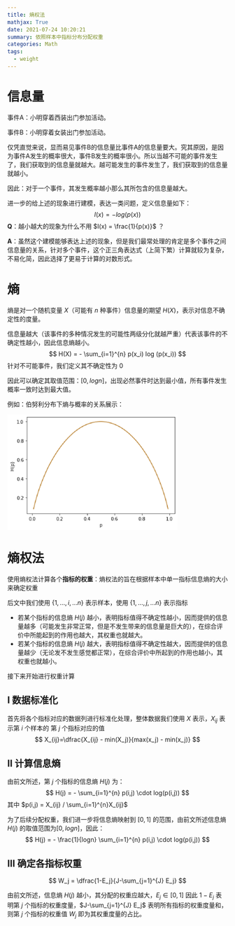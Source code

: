 ```yaml
---
title: 熵权法
mathjax: True
date: 2021-07-24 10:20:21
summary: 依照样本中指标分布分配权重
categories: Math
tags:
  - weight
---
```


# 信息量

事件A：小明穿着西装出门参加活动。

事件B：小明穿着女装出门参加活动。

仅凭直觉来说，显而易见事件B的信息量比事件A的信息量要大。究其原因，是因为事件A发生的概率很大，事件B发生的概率很小。所以当越不可能的事件发生了，我们获取到的信息量就越大。越可能发生的事件发生了，我们获取到的信息量就越小。

因此：对于一个事件，其发生概率越小那么其所包含的信息量越大。

进一步的给上述的现象进行建模，表达一类问题，定义信息量如下：
$$
I(x) = - log(p(x))
$$
**Q**：越小越大的现象为什么不用 $I(x) = \frac{1}{p(x)}$ ？

**A**：虽然这个建模能够表达上述的现象，但是我们最常处理的肯定是多个事件之间信息量的关系，针对多个事件，这个正三角表达式（上简下繁）计算就较为复杂，不易化简，因此选择了更易于计算的对数形式。

# 熵

熵是对一个随机变量 $X$（可能有 $n$ 种事件）信息量的期望 $H(X)$，表示对信息不确定性的度量。

信息量越大（该事件的多种情况发生的可能性两级分化就越严重）代表该事件的不确定性越小，因此信息熵越小。
$$
H(X) = - \sum_{i=1}^{n} p(x_i) log (p(x_i))
$$
针对不可能事件，我们定义其不确定性为 0

因此可以确定其取值范围：$[0, logn]$，出现必然事件时达到最小值，所有事件发生概率一致时达到最大值。

例如：伯努利分布下熵与概率的关系展示：

![image-20210722125918351](https://raw.githubusercontent.com/Coming98/pictures/main/image-20210722125918351.png)

# 熵权法

使用熵权法计算各个**指标的权重**：熵权法的旨在根据样本中单一指标信息熵的大小来确定权重

后文中我们使用 $\{1, \dots, i,\dots n\}$ 表示样本，使用 $\{1, \dots, j,\dots n\}$ 表示指标

* 若某个指标的信息熵 $H(j)$ 越小，表明指标值得不确定性越小，因而提供的信息量越多（可能发生非常正常，但是不发生带来的信息量是巨大的），在综合评价中所能起到的作用也越大，其权重也就越大。
* 若某个指标的信息熵 $H(j)$ 越大，表明指标值得不确定性越大，因而提供的信息量越少（无论发不发生感觉都正常），在综合评价中所起到的作用也越小，其权重也就越小。

接下来开始进行权重计算

## Ⅰ 数据标准化

首先将各个指标对应的数据列进行标准化处理，整体数据我们使用 $X$ 表示，$X_{ij}$ 表示第 $i$ 个样本的  第 $j$ 个指标对应的值
$$
X_{ij}=\dfrac{X_{ij} - min(X_j)}{max(x_j) - min(x_j)}
$$

## Ⅱ 计算信息熵

由前文所述，第 $j$ 个指标的信息熵 $H(j)$ 为：
$$
H(j) = - \sum_{i=1}^{n} p(i,j) \cdot log(p(i,j))
$$
其中 $p(i,j) = X_{ij} / \sum_{i=1}^{n}X_{ij}$

为了后续分配权重，我们进一步将信息熵映射到 $[0,1]$ 的范围，由前文所述信息熵 $H(j)$ 的取值范围为$[0, logn]$，因此：
$$
H(j) = - \frac{1}{logn} \sum_{i=1}^{n} p(i,j) \cdot log(p(i,j))
$$

## Ⅲ 确定各指标权重

$$
W_j = \dfrac{1-E_j}{J-\sum_{j=1}^{J} E_j}
$$

由前文所述，信息熵 $H(j)$ 越小，其分配的权重应越大，$E_j \in [0,1]$ 因此 $1 - E_j$ 表明第 $j$ 个指标的权重度量，$J-\sum_{j=1}^{J} E_j$ 表明所有指标的权重度量和，则第 $j$ 个指标的权重值 $W_j$ 即为其权重度量的占比。
